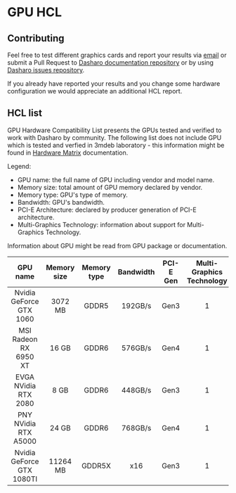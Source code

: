 # GPU HCL

## Contributing

Feel free to test different graphics cards and report your results via
[email](mailto:contact@dasharo.com) or submit a Pull Request to
[Dasharo documentation repository](https://github.com/Dasharo/docs) or by using
[Dasharo issues repository](https://github.com/Dasharo/dasharo-issues/issues).

If you already have reported your results and you change some hardware
configuration we would appreciate an additional HCL report.

## HCL list

GPU Hardware Compatibility List presents the GPUs tested and verified
to work with Dasharo by community. The following list does not include GPU
which is tested and verfied in 3mdeb laboratory - this information might be
found in [Hardware Matrix](hardware-matrix.md) documentation.

Legend:

* GPU name: the full name of GPU including vendor and model name.
* Memory size: total amount of GPU memory declared by vendor.
* Memory type: GPU's type of memory.
* Bandwidth: GPU's bandwidth.
* PCI-E Architecture: declared by producer generation of PCI-E architecture.
* Multi-Graphics Technology: information about support for Multi-Graphics
    Technology.

Information about GPU might be read from GPU package or documentation.

| GPU name         | Memory size | Memory type  | Bandwidth | PCI-E Gen | Multi-Graphics Technology | Results                |
|:----------------:|:-----------:|:------------:|:---------:|:---------:|:-------------------------:|:----------------------:|
| Nvidia GeForce GTX 1060   | 3072 MB  | GDDR5  | 192GB/s   | Gen3      | 1                         | [Qubes HCL reports][1] |
| MSI Radeon RX 6950 XT     | 16 GB    | GDDR6  | 576GB/s   | Gen4      | 1                         | |
| EVGA NVidia RTX 2080      | 8 GB     | GDDR6  | 448GB/s   | Gen3      | 1                         | |
| PNY NVidia RTX A5000      | 24 GB    | GDDR6  | 768GB/s   | Gen4      | 1                         | |
| Nvidia GeForce GTX 1080TI | 11264 MB | GDDR5X | x16       | Gen3      | 1                         | [Qubes HCL reports][2] |

[1]: https://forum.qubes-os.org/t/msi-pro-z690-a-wifi-ddr4-with-alder-lake-12900k/11490/6
[2]: https://www.qubes-os.org/hcl/#msi_ms-7d25_i7-12700k_alder-lake_integrated-graphics-uhd-770-geforce-gtx-1080-ti
